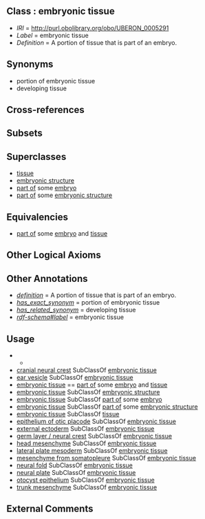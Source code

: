 
## Class : embryonic tissue

 * *IRI* = http://purl.obolibrary.org/obo/UBERON_0005291
 * *Label* = embryonic tissue
 * *Definition* = A portion of tissue that is part of an embryo.

## Synonyms

 * portion of embryonic tissue
 * developing tissue

## Cross-references


## Subsets


## Superclasses

 * [tissue](../../UBERON/79/UBERON_0000479.md)
 * [embryonic structure](../../UBERON/50/UBERON_0002050.md)
 * [part of](../../BFO/50/BFO_0000050.md) some [embryo](../../UBERON/22/UBERON_0000922.md)
 * [part of](../../BFO/50/BFO_0000050.md) some [embryonic structure](../../UBERON/50/UBERON_0002050.md)

## Equivalencies

 * [part of](../../BFO/50/BFO_0000050.md) some [embryo](../../UBERON/22/UBERON_0000922.md) and [tissue](../../UBERON/79/UBERON_0000479.md)

## Other Logical Axioms


## Other Annotations

 * *[definition](../../IAO/15/IAO_0000115.md)* = A portion of tissue that is part of an embryo.
 * *[has_exact_synonym](../../ym/oboInOwl#hasExactSynonym.md)* = portion of embryonic tissue
 * *[has_related_synonym](../../ym/oboInOwl#hasRelatedSynonym.md)* = developing tissue
 * *[rdf-schema#label](../../el/rdf-schema#label.md)* = embryonic tissue

## Usage

 * -
 * [cranial neural crest](../../UBERON/99/UBERON_0003099.md) SubClassOf [embryonic tissue](../../UBERON/91/UBERON_0005291.md)
 * [ear vesicle](../../UBERON/51/UBERON_0003051.md) SubClassOf [embryonic tissue](../../UBERON/91/UBERON_0005291.md)
 * [embryonic tissue](../../UBERON/91/UBERON_0005291.md) == [part of](../../BFO/50/BFO_0000050.md) some [embryo](../../UBERON/22/UBERON_0000922.md) and [tissue](../../UBERON/79/UBERON_0000479.md)
 * [embryonic tissue](../../UBERON/91/UBERON_0005291.md) SubClassOf [embryonic structure](../../UBERON/50/UBERON_0002050.md)
 * [embryonic tissue](../../UBERON/91/UBERON_0005291.md) SubClassOf [part of](../../BFO/50/BFO_0000050.md) some [embryo](../../UBERON/22/UBERON_0000922.md)
 * [embryonic tissue](../../UBERON/91/UBERON_0005291.md) SubClassOf [part of](../../BFO/50/BFO_0000050.md) some [embryonic structure](../../UBERON/50/UBERON_0002050.md)
 * [embryonic tissue](../../UBERON/91/UBERON_0005291.md) SubClassOf [tissue](../../UBERON/79/UBERON_0000479.md)
 * [epithelium of otic placode](../../UBERON/49/UBERON_0003249.md) SubClassOf [embryonic tissue](../../UBERON/91/UBERON_0005291.md)
 * [external ectoderm](../../UBERON/76/UBERON_0000076.md) SubClassOf [embryonic tissue](../../UBERON/91/UBERON_0005291.md)
 * [germ layer / neural crest](../../UBERON/16/UBERON_0010316.md) SubClassOf [embryonic tissue](../../UBERON/91/UBERON_0005291.md)
 * [head mesenchyme](../../UBERON/53/UBERON_0005253.md) SubClassOf [embryonic tissue](../../UBERON/91/UBERON_0005291.md)
 * [lateral plate mesoderm](../../UBERON/81/UBERON_0003081.md) SubClassOf [embryonic tissue](../../UBERON/91/UBERON_0005291.md)
 * [mesenchyme from somatopleure](../../UBERON/77/UBERON_0010377.md) SubClassOf [embryonic tissue](../../UBERON/91/UBERON_0005291.md)
 * [neural fold](../../UBERON/62/UBERON_0005062.md) SubClassOf [embryonic tissue](../../UBERON/91/UBERON_0005291.md)
 * [neural plate](../../UBERON/75/UBERON_0003075.md) SubClassOf [embryonic tissue](../../UBERON/91/UBERON_0005291.md)
 * [otocyst epithelium](../../UBERON/41/UBERON_0005641.md) SubClassOf [embryonic tissue](../../UBERON/91/UBERON_0005291.md)
 * [trunk mesenchyme](../../UBERON/56/UBERON_0005256.md) SubClassOf [embryonic tissue](../../UBERON/91/UBERON_0005291.md)

## External Comments

